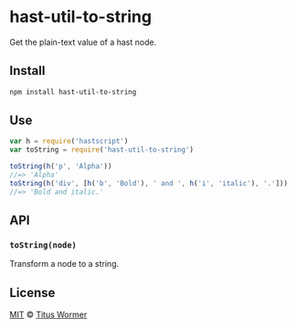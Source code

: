 <!--This file is generated by `build-packages.js`-->

# hast-util-to-string

Get the plain-text value of a hast node.

## Install

```sh
npm install hast-util-to-string
```

## Use

```js
var h = require('hastscript')
var toString = require('hast-util-to-string')

toString(h('p', 'Alpha'))
//=> 'Alpha'
toString(h('div', [h('b', 'Bold'), ' and ', h('i', 'italic'), '.']))
//=> 'Bold and italic.'
```

## API

### `toString(node)`

Transform a node to a string.

## License

[MIT](https://github.com/rehypejs/rehype-minify/blob/master/license) © [Titus Wormer](https://wooorm.com)
